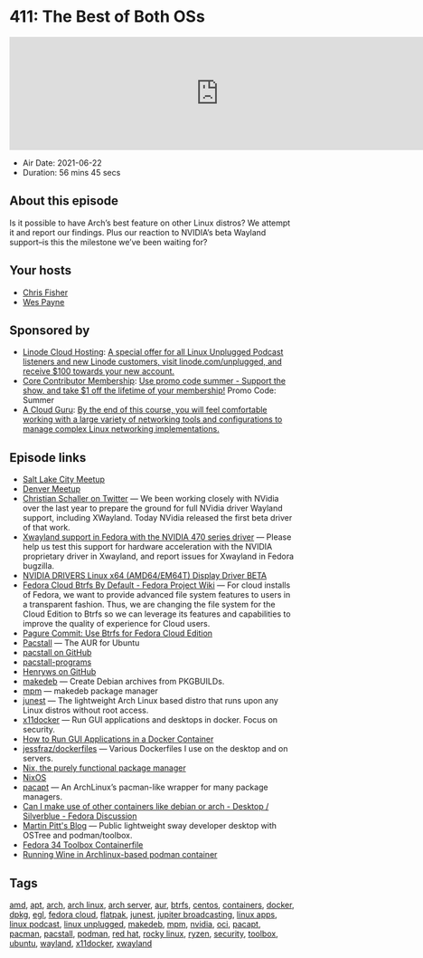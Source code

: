 # 411: The Best of Both OSs

<iframe src="https://player.fireside.fm/v2/RUkczH-V+D0RFaxgJ?theme=dark" width="740" height="200" frameborder="0" scrolling="no"></iframe>

* Air Date: 2021-06-22
* Duration: 56 mins 45 secs

## About this episode

Is it possible to have Arch’s best feature on other Linux distros? We attempt it and report our findings. Plus our reaction to NVIDIA’s beta Wayland support–is this the milestone we’ve been waiting for?

## Your hosts
* [Chris Fisher](https://linuxunplugged.com/hosts/chrislas)
* [Wes Payne](https://linuxunplugged.com/hosts/wes)

## Sponsored by

  * [Linode Cloud Hosting](https://linode.com/unplugged): [A special offer for all Linux Unplugged Podcast listeners and new Linode customers, visit linode.com/unplugged, and receive $100 towards your new account. ](https://linode.com/unplugged)
  * [Core Contributor Membership](https://jupitersignal.memberful.com/checkout?plan=52946&coupon=summer): [Use promo code summer - Support the show, and take $1 off the lifetime of your membership!](https://jupitersignal.memberful.com/checkout?plan=52946&coupon=summer) Promo Code: Summer
  * [A Cloud Guru](https://linuxacademy.com/cp/modules/view/id/262/?utm_source=jupiter&utm_medium=cpc): [By the end of this course, you will feel comfortable working with a large variety of networking tools and configurations to manage complex Linux networking implementations.](https://linuxacademy.com/cp/modules/view/id/262/?utm_source=jupiter&utm_medium=cpc)



## Episode links

  * [Salt Lake City Meetup](https://www.meetup.com/jupiterbroadcasting/events/278854904/ "Salt Lake City Meetup")
  * [Denver Meetup](https://www.meetup.com/jupiterbroadcasting/events/278855088/ "Denver Meetup")
  * [Christian Schaller on Twitter](https://twitter.com/cfkschaller/status/1407354300225970179 "Christian Schaller on Twitter") — We been working closely with NVidia over the last year to prepare the ground for full NVidia driver Wayland support, including XWayland. Today NVidia released the first beta driver of that work.
  * [Xwayland support in Fedora with the NVIDIA 470 series driver](https://lists.fedoraproject.org/archives/list/desktop@lists.fedoraproject.org/thread/BBZVDNST67I2AQOCPSHKYAY6D5Z66JIP/ "Xwayland support in Fedora with the NVIDIA 470 series driver") — Please help us test this support for hardware acceleration with the NVIDIA proprietary driver in Xwayland, and report issues for Xwayland in Fedora bugzilla.
  * [NVIDIA DRIVERS Linux x64 (AMD64/EM64T) Display Driver BETA](https://www.nvidia.com/download/driverResults.aspx/176525/en-us "NVIDIA DRIVERS Linux x64 \(AMD64/EM64T\) Display Driver BETA")
  * [Fedora Cloud Btrfs By Default - Fedora Project Wiki](https://fedoraproject.org/wiki/Changes/FedoraCloudBtrfsByDefault "Fedora Cloud Btrfs By Default - Fedora Project Wiki") — For cloud installs of Fedora, we want to provide advanced file system features to users in a transparent fashion. Thus, we are changing the file system for the Cloud Edition to Btrfs so we can leverage its features and capabilities to improve the quality of experience for Cloud users.
  * [Pagure Commit: Use Btrfs for Fedora Cloud Edition](https://pagure.io/fedora-kickstarts/c/6de08b413c01d097ea6596e6140c2e719333eb14 "Pagure Commit: Use Btrfs for Fedora Cloud Edition")
  * [Pacstall](https://pacstall.dev/ "Pacstall") — The AUR for Ubuntu
  * [pacstall on GitHub](https://github.com/pacstall/pacstall "pacstall on GitHub")
  * [pacstall-programs](https://github.com/pacstall/pacstall-programs "pacstall-programs")
  * [Henryws on GitHub](https://github.com/Henryws "Henryws on GitHub")
  * [makedeb](https://github.com/hwittenborn/makedeb "makedeb") — Create Debian archives from PKGBUILDs.
  * [mpm](https://github.com/hwittenborn/mpm "mpm") — makedeb package manager
  * [junest](https://github.com/fsquillace/junest "junest") — The lightweight Arch Linux based distro that runs upon any Linux distros without root access.
  * [x11docker](https://github.com/mviereck/x11docker "x11docker") — Run GUI applications and desktops in docker. Focus on security.
  * [How to Run GUI Applications in a Docker Container](https://www.cloudsavvyit.com/10520/how-to-run-gui-applications-in-a-docker-container/ "How to Run GUI Applications in a Docker Container")
  * [jessfraz/dockerfiles](https://github.com/jessfraz/dockerfiles "jessfraz/dockerfiles") — Various Dockerfiles I use on the desktop and on servers.
  * [Nix, the purely functional package manager](https://github.com/NixOS/nix "Nix, the purely functional package manager")
  * [NixOS](https://nixos.org/ "NixOS")
  * [pacapt](https://github.com/icy/pacapt "pacapt") — An ArchLinux’s pacman-like wrapper for many package managers.
  * [Can I make use of other containers like debian or arch - Desktop / Silverblue - Fedora Discussion](https://discussion.fedoraproject.org/t/can-i-make-use-of-other-containers-like-debian-or-arch/25468/5 "Can I make use of other containers like debian or arch - Desktop / Silverblue - Fedora Discussion")
  * [Martin Pitt's Blog](https://piware.de/post/2020-12-13-ostree-sway/ "Martin Pitt's Blog") — Public lightweight sway developer desktop with OSTree and podman/toolbox.
  * [Fedora 34 Toolbox Containerfile](https://github.com/containers/toolbox/blob/main/images/fedora/f34/Containerfile "Fedora 34 Toolbox Containerfile")
  * [Running Wine in Archlinux-based podman container](https://www.reddit.com/r/archlinux/comments/jyvue5/running_wine_in_archlinuxbased_podman_container/ "Running Wine in Archlinux-based podman container")



## Tags

[amd](https://linuxunplugged.com/tags/amd), [apt](https://linuxunplugged.com/tags/apt), [arch](https://linuxunplugged.com/tags/arch), [arch linux](https://linuxunplugged.com/tags/arch%20linux), [arch server](https://linuxunplugged.com/tags/arch%20server), [aur](https://linuxunplugged.com/tags/aur), [btrfs](https://linuxunplugged.com/tags/btrfs), [centos](https://linuxunplugged.com/tags/centos), [containers](https://linuxunplugged.com/tags/containers), [docker](https://linuxunplugged.com/tags/docker), [dpkg](https://linuxunplugged.com/tags/dpkg), [egl](https://linuxunplugged.com/tags/egl), [fedora cloud](https://linuxunplugged.com/tags/fedora%20cloud), [flatpak](https://linuxunplugged.com/tags/flatpak), [junest](https://linuxunplugged.com/tags/junest), [jupiter broadcasting](https://linuxunplugged.com/tags/jupiter%20broadcasting), [linux apps](https://linuxunplugged.com/tags/linux%20apps), [linux podcast](https://linuxunplugged.com/tags/linux%20podcast), [linux unplugged](https://linuxunplugged.com/tags/linux%20unplugged), [makedeb](https://linuxunplugged.com/tags/makedeb), [mpm](https://linuxunplugged.com/tags/mpm), [nvidia](https://linuxunplugged.com/tags/nvidia), [oci](https://linuxunplugged.com/tags/oci), [pacapt](https://linuxunplugged.com/tags/pacapt), [pacman](https://linuxunplugged.com/tags/pacman), [pacstall](https://linuxunplugged.com/tags/pacstall), [podman](https://linuxunplugged.com/tags/podman), [red hat](https://linuxunplugged.com/tags/red%20hat), [rocky linux](https://linuxunplugged.com/tags/rocky%20linux), [ryzen](https://linuxunplugged.com/tags/ryzen), [security](https://linuxunplugged.com/tags/security), [toolbox](https://linuxunplugged.com/tags/toolbox), [ubuntu](https://linuxunplugged.com/tags/ubuntu), [wayland](https://linuxunplugged.com/tags/wayland), [x11docker](https://linuxunplugged.com/tags/x11docker), [xwayland](https://linuxunplugged.com/tags/xwayland)